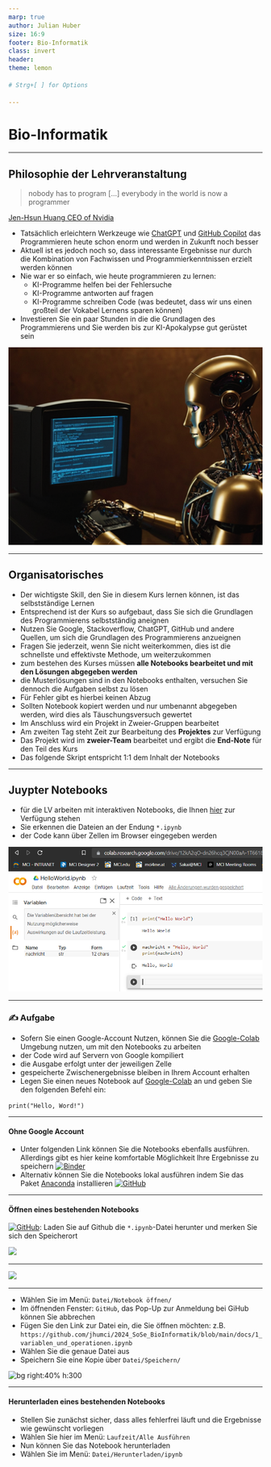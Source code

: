 ```yaml
---
marp: true
author: Julian Huber
size: 16:9
footer: Bio-Informatik
class: invert
header: 
theme: lemon 

# Strg+[ ] for Options 

---
```


<!-- paginate: true -->

# Bio-Informatik

---

## Philosophie der Lehrveranstaltung

> nobody has to program [...] everybody in the world is now a programmer

[Jen-Hsun Huang CEO of Nvidia](https://www.youtube.com/watch?v=iUOrH2FJKfo&t=1090s)

* Tatsächlich erleichtern Werkzeuge wie [ChatGPT](https://chat.openai.com/) und [GitHub Copilot](https://github.com/features/copilot) das Programmieren heute schon enorm und werden in Zukunft noch besser
* Aktuell ist es jedoch noch so, dass interessante Ergebnisse nur durch die Kombination von Fachwissen und Programmierkenntnissen erzielt werden können
* Nie war er so einfach, wie heute programmieren zu lernen:
    * KI-Programme helfen bei der Fehlersuche
    * KI-Programme antworten auf fragen
    * KI-Programme schreiben Code (was bedeutet, dass wir uns einen großteil der Vokabel Lernens sparen können)
* Investieren Sie ein paar Stunden in die die Grundlagen des Programmierens und Sie werden bis zur KI-Apokalypse gut gerüstet sein

![](images/robot_apocalypse.png)

---

## Organisatorisches

- Der wichtigste Skill, den Sie in diesem Kurs lernen können, ist das selbstständige Lernen
- Entsprechend ist der Kurs so aufgebaut, dass Sie sich die Grundlagen des Programmierens selbstständig aneignen
- Nutzen Sie Google, Stackoverflow, ChatGPT, GitHub und andere Quellen, um sich die Grundlagen des Programmierens anzueignen
- Fragen Sie jederzeit, wenn Sie nicht weiterkommen, dies ist die schnellste und effektivste Methode, um weiterzukommen
- zum bestehen des Kurses müssen **alle Notebooks bearbeitet und mit den Lösungen abgegeben werden**
- die Musterlösungen sind in den Notebooks enthalten, versuchen Sie dennoch die Aufgaben selbst zu lösen
- Für Fehler gibt es hierbei keinen Abzug
- Sollten Notebook kopiert werden und nur umbenannt abgegeben werden, wird dies als Täuschungsversuch gewertet
- Im Anschluss wird ein Projekt in Zweier-Gruppen bearbeitet
- Am zweiten Tag steht Zeit zur Bearbeitung des **Projektes** zur Verfügung
- Das Projekt wird im **zweier-Team** bearbeitet und ergibt die **End-Note** für den Teil des Kurs
- Das folgende Skript entspricht 1:1 dem Inhalt der Notebooks

---

## Juypter Notebooks

* für die LV arbeiten mit interaktiven Notebooks, die Ihnen [hier](https://github.com/jhumci/2024_SoSe_BioInformatik/tree/main/docs) zur Verfügung stehen
* Sie erkennen die Dateien an der Endung `*.ipynb`
* der Code kann über Zellen im Browser eingegeben werden

![bg right h:350](images/HelloWorldNotebook.png)



---


### ✍️ Aufgabe

* Sofern Sie einen Google-Account Nutzen, können Sie die [Google-Colab](https://colab.research.google.com/) Umgebung nutzen, um mit den Notebooks zu arbeiten
* der Code wird auf Servern von Google kompiliert
* die Ausgabe erfolgt unter der jeweiligen Zelle
* gespeicherte Zwischenergebnisse bleiben in Ihrem Account erhalten
* Legen Sie einen neues Notebook auf [Google-Colab](https://colab.research.google.com/) an und geben Sie den folgenden Befehl ein:

```print("Hello, Word!")```

---

#### Ohne Google Account

- Unter folgenden Link können Sie die Notebooks ebenfalls ausführen. Allerdings gibt es hier keine komfortable Möglichkeit Ihre Ergebnisse zu speichern
[![Binder](https://mybinder.org/badge_logo.svg)](https://mybinder.org/v2/gh/jhumci/2024_SoSe_BioInformatik/tree/main/docs/HEAD) 
- Alternativ können Sie die Notebooks lokal ausführen indem Sie das Paket [Anaconda](https://www.youtube.com/watch?v=h1sAzPojKMg) installieren
[![GitHub](https://img.shields.io/badge/github-%23121011.svg?style=for-the-badge&logo=github&logoColor=white)](https://github.com/jhumci/2024_SoSe_BioInformatik/tree/main/docs)

---

#### Öffnen eines bestehenden Notebooks

[![GitHub](https://img.shields.io/badge/github-%23121011.svg?style=for-the-badge&logo=github&logoColor=white)](https://github.com/jhumci/2024_SoSe_BioInformatik/tree/main/docs): Laden Sie auf Github die `*.ipynb`-Datei herunter und merken Sie sich den Speicherort

![](images/DoewnloadNotebook.png)


---

![](images/OpenColab.webp)

---

- Wählen Sie im Menü: `Datei/Notebook öffnen/` 
- Im öffnenden Fenster: `GitHub`, das Pop-Up zur Anmeldung bei GiHub können Sie abbrechen
- Fügen Sie den Link zur Datei ein, die Sie öffnen möchten: z.B. `https://github.com/jhumci/2024_SoSe_BioInformatik/blob/main/docs/1_variablen_und_operationen.ipynb`
- Wählen Sie die genaue Datei aus
- Speichern Sie eine Kopie über `Datei/Speichern/` 


![bg right:40% h:300](images/Repooeffenen.png)

---

#### Herunterladen eines bestehenden Notebooks

- Stellen Sie zunächst sicher, dass alles fehlerfrei läuft und die Ergebnisse wie gewünscht vorliegen
- Wählen Sie hier im Menü: `Laufzeit/Alle Ausführen`
- Nun können Sie das Notebook herunterladen
- Wählen Sie im Menü: `Datei/Herunterladen/ipynb`